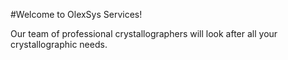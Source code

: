 #Welcome to OlexSys Services!

Our team of professional crystallographers will look after all your crystallographic needs.